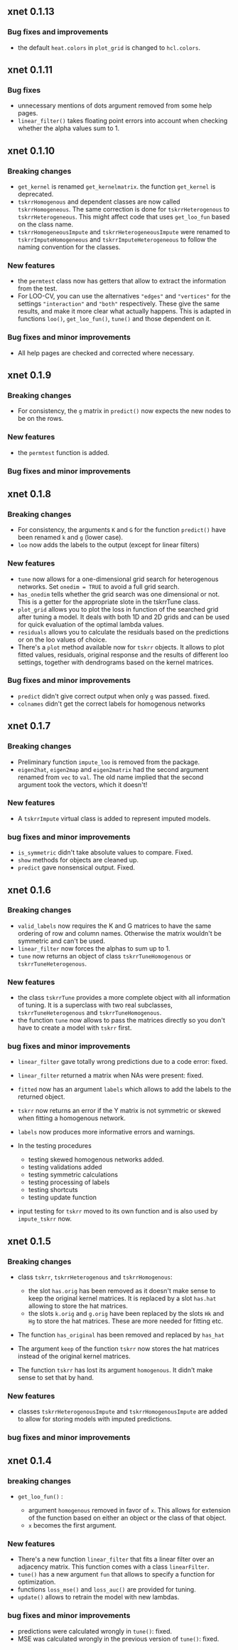 ## xnet 0.1.13

### Bug fixes and improvements

* the default `heat.colors` in `plot_grid` is changed to `hcl.colors`.

## xnet 0.1.11

### Bug fixes

* unnecessary mentions of dots argument removed from some help pages.
* `linear_filter()` takes floating point errors into account when checking whether the alpha values sum to 1.

## xnet 0.1.10

### Breaking changes

* `get_kernel` is renamed `get_kernelmatrix`. the function `get_kernel` is deprecated.
* `tskrrHomogenous` and dependent classes are now called `tskrrHomogeneous`. The same correction is done for `tskrrHeterogenous` to `tskrrHeterogeneous`. This might affect code that uses `get_loo_fun` based on the class name.
* `tskrrHomogeneousImpute` and `tskrrHeterogeneousImpute` were renamed to `tskrrImputeHomogeneous` and `tskrrImputeHeterogeneous` to follow the naming convention for the classes.

### New features

* the `permtest` class now has getters that allow to extract the information from the test.
* For LOO-CV, you can use the alternatives `"edges"` and `"vertices"` for the settings `"interaction"` and `"both"` respectively. These give the same results, and make it more clear what actually happens. This is adapted in functions `loo()`, `get_loo_fun()`, `tune()` and those dependent on it.

### Bug fixes and minor improvements

* All help pages are checked and corrected where necessary.

## xnet 0.1.9

### Breaking changes

* For consistency, the `g` matrix in `predict()` now expects the new
nodes to be on the rows.

### New features

* the `permtest` function is added.

### Bug fixes and minor improvements

## xnet 0.1.8

### Breaking changes

* For consistency, the arguments `K` and `G` for the function `predict()`
have been renamed `k` and `g` (lower case).
* `loo` now adds the labels to the output (except for linear filters)

### New features

* `tune` now allows for a one-dimensional grid search for heterogenous
networks. Set `onedim = TRUE` to avoid a full grid search.
* `has_onedim` tells whether the grid search was one dimensional or not.
This is a getter for the appropriate slote in the tskrrTune class.
* `plot_grid` allows you to plot the loss in function of the
searched grid after tuning a model. It deals with both 1D and
2D grids and can be used for quick evaluation of the optimal
lambda values.
* `residuals` allows you to calculate the residuals based on
the predictions or on the loo values of choice.
* There's a `plot` method available now for `tskrr` objects. It
allows to plot fitted values, residuals, original response and
the results of different loo settings, together with dendrograms
based on the kernel matrices.

### Bug fixes and minor improvements

* `predict` didn't give correct output when only `g` was passed.
fixed.
* `colnames` didn't get the correct labels for homogenous networks


## xnet 0.1.7

### Breaking changes

* Preliminary function `impute_loo` is removed from the 
package.
* `eigen2hat`, `eigen2map` and `eigen2matrix` had the second argument
renamed from `vec` to `val`. The old name implied that the second argument
took the vectors, which it doesn't!


### New features

* A `tskrrImpute` virtual class is added to represent imputed models.

### bug fixes and minor improvements

* `is_symmetric` didn't take absolute values to compare. Fixed.
* `show` methods for objects are cleaned up.
* `predict` gave nonsensical output. Fixed.

## xnet 0.1.6

### Breaking changes

* `valid_labels` now requires the K and G matrices to have the
same ordering of row and column names. Otherwise the matrix 
wouldn't be symmetric and can't be used.
* `linear_filter` now forces the alphas to sum up to 1.
* `tune` now returns an object of class `tskrrTuneHomogenous` or
`tskrrTuneHeterogenous`. 

### New features

* the class `tskrrTune` provides a more complete object with all
information of tuning. It is a superclass with two real subclasses,
`tskrrTuneHeterogenous` and `tskrrTuneHomogenous`.
* the function `tune` now allows to pass the matrices directly so
you don't have to create a model with `tskrr` first.

### bug fixes and minor improvements

* `linear_filter` gave totally wrong predictions due to a code error:  fixed.
* `linear_filter` returned a matrix when NAs were present: fixed.
* `fitted` now has an argument `labels` which allows to add the
labels to the returned object.
* `tskrr` now returns an error if the Y matrix is not symmetric or
skewed when fitting a homogenous network.
* `labels` now produces more informative errors and warnings.

* In the testing procedures
    - testing skewed homogenous networks added.
    - testing validations added
    - testing symmetric calculations
    - testing processing of labels
    - testing shortcuts
    - testing update function
    
* input testing for `tskrr` moved to its own function and is 
also used by `impute_tskrr` now.
    

## xnet 0.1.5

### Breaking changes

* class `tskrr`, `tskrrHeterogenous` and `tskrrHomogenous`:
    - the slot `has.orig` has been removed as it doesn't make sense to 
 keep the original kernel matrices. It is replaced by a slot `has.hat`
 allowing to store the hat matrices.
    - the slots `k.orig` and `g.orig` have been replaced by the slots
 `Hk` and `Hg` to store the hat matrices. These are more needed for
 fitting etc. 
 
* The function `has_original` has been removed and replaced by `has_hat`
* The argument `keep` of the function `tskrr` now stores the hat matrices
instead of the original kernel matrices.
* The function `tskrr` has lost its argument `homogenous`. It didn't make
sense to set that by hand.

### New features

* classes `tskrrHeterogenousImpute` and `tskrrHomogenousImpute` are added
  to allow for storing models with imputed predictions.

### bug fixes and minor improvements

## xnet 0.1.4

### breaking changes

* `get_loo_fun()` : 

    - argument `homogenous` removed in favor of `x`. This
allows for extension of the function based on either an object or
the class of that object. 
    - `x` becomes the first argument.

### New features

* There's a new function `linear_filter` that fits a linear filter over
an adjacency matrix. This function comes with a class `linearFilter`.
* `tune()` has a new argument `fun` that allows to specify a function
for optimization.
* functions `loss_mse()` and `loss_auc()` are provided for tuning.
* `update()` allows to retrain the model with new lambdas.

### bug fixes and minor improvements

* predictions were calculated wrongly in `tune()`: fixed.
* MSE was calculated wrongly in the previous version of `tune()`: fixed.

